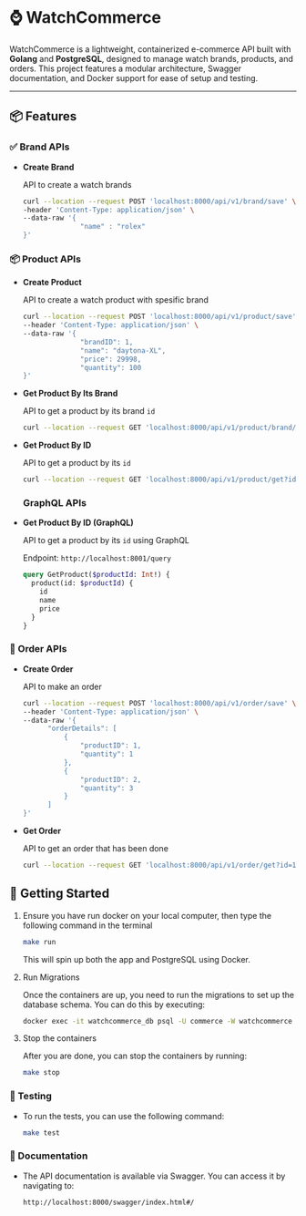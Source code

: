 # ⌚ WatchCommerce

WatchCommerce is a lightweight, containerized e-commerce API built with **Golang** and **PostgreSQL**, designed to manage watch brands, products, and orders. This project features a modular architecture, Swagger documentation, and Docker support for ease of setup and testing.

---

## 📦 Features


### ✅ Brand APIs
- **Create Brand**
    
    API to create a watch brands
    
    ```sh
    curl --location --request POST 'localhost:8000/api/v1/brand/save' \
    -header 'Content-Type: application/json' \
    --data-raw '{
                  "name" : "rolex"
    }'
    ```


### 📦 Product APIs
- **Create Product**

    API to create a watch product with spesific brand

    ```sh
    curl --location --request POST 'localhost:8000/api/v1/product/save' \
    --header 'Content-Type: application/json' \
    --data-raw '{
                  "brandID": 1,
                  "name": "daytona-XL",
                  "price": 29998,
                  "quantity": 100
    }'
    ```

- **Get Product By Its Brand**

    API to get a product by its brand `id`

    ```sh
    curl --location --request GET 'localhost:8000/api/v1/product/brand/get?id=1'
    ```
  
- **Get Product By ID**
    
    API to get a product by its `id`

    ```sh
    curl --location --request GET 'localhost:8000/api/v1/product/get?id=1'
    ```
  
    ### GraphQL APIs
- **Get Product By ID (GraphQL)**

    API to get a product by its `id` using GraphQL
    
    Endpoint: `http://localhost:8001/query`

    ```graphql
    query GetProduct($productId: Int!) {
      product(id: $productId) {
        id
        name
        price
      }
    }
    ```

### 🛒 Order APIs
- **Create Order**

    API to make an order

    ```sh
    curl --location --request POST 'localhost:8000/api/v1/order/save' \
    --header 'Content-Type: application/json' \
    --data-raw '{
          "orderDetails": [
              {
                  "productID": 1,
                  "quantity": 1
              },
              {
                  "productID": 2,
                  "quantity": 3
              }
          ]
    }'
    ```
  
- **Get Order**

    API to get an order that has been done

    ```sh
    curl --location --request GET 'localhost:8000/api/v1/order/get?id=1'
    ```


## 🚀 Getting Started


1. Ensure you have run docker on your local computer, then type the following command in the terminal
    ```sh
    make run
    ```
    This will spin up both the app and PostgreSQL using Docker.  


2. Run Migrations 
   
   Once the containers are up, you need to run the migrations to set up the database schema. You can do this by executing:

   ```sh
   docker exec -it watchcommerce_db psql -U commerce -W watchcommerce
   ```

3. Stop the containers

    After you are done, you can stop the containers by running:

    ```sh
    make stop
    ```


### 🧪 Testing

- To run the tests, you can use the following command:

    ```sh
    make test
    ```
  
### 📖 Documentation
  
- The API documentation is available via Swagger. You can access it by navigating to:
    ```sh
    http://localhost:8000/swagger/index.html#/
    ```